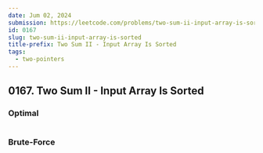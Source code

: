 ```yaml
---
date: Jum 02, 2024
submission: https://leetcode.com/problems/two-sum-ii-input-array-is-sorted/submissions/1277852550
id: 0167
slug: two-sum-ii-input-array-is-sorted
title-prefix: Two Sum II - Input Array Is Sorted
tags: 
  - two-pointers
---
```


## 0167. Two Sum II - Input Array Is Sorted

### Optimal

```.ts {include="index.ts"}
```

### Brute-Force

```.ts {include="bruteforce.ts"}
```
